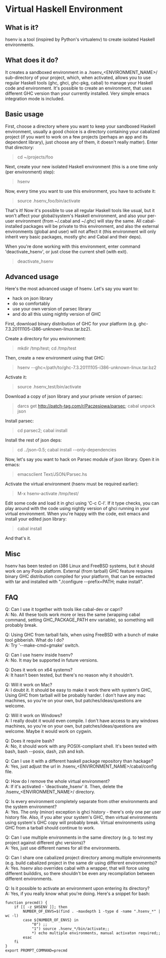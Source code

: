 Virtual Haskell Environment
===========================

What is it?
-----------
hsenv is a tool (inspired by Python's virtualenv)
to create isolated Haskell environments.


What does it do?
----------------
It creates a sandboxed environment in a .hsenv_<ENVIRONMENT_NAME>/ sub-directory
of your project, which, when activated, allows you to use regular Haskell tools
(ghc, ghci, ghc-pkg, cabal) to manage your Haskell code and environment.
It's possible to create an environment, that uses different GHC version
than your currently installed. Very simple emacs integration mode is included.

Basic usage
-----------
First, choose a directory where you want to keep your
sandboxed Haskell environment, usually a good choice is a directory containing
your cabalized project (if you want to work on a few projects
(perhaps an app and its dependent library), just choose any of them,
it doesn't really matter). Enter that directory:

> cd ~/projects/foo

Next, create your new isolated Haskell environment
(this is a one time only (per environment) step):

> hsenv

Now, every time you want to use this environment, you have to activate it:

> source .hsenv_foo/bin/activate

That's it! Now it's possible to use all regular Haskell tools like usual,
but it won't affect your global/system's Haskell environment, and also
your per-user environment (from ~/.cabal and ~/.ghc) will stay the same.
All cabal-installed packages will be private to this environment,
and also the external environments (global and user) will not affect it
(this environment will only inherit very basic packages,
mostly ghc and Cabal and their deps).

When you're done working with this environment, enter command 'deactivate_hsenv',
or just close the current shell (with exit).

> deactivate_hsenv

Advanced usage
--------------
Here's the most advanced usage of hsenv. Let's say you want to:

* hack on json library
* do so comfortably
* use your own version of parsec library
* and do all this using nightly version of GHC

First, download binary distribution of GHC for your platform
(e.g. ghc-7.3.20111105-i386-unknown-linux.tar.bz2).

Create a directory for you environment:

> mkdir /tmp/test; cd /tmp/test

Then, create a new environment using that GHC:

> hsenv --ghc=/path/to/ghc-7.3.20111105-i386-unknown-linux.tar.bz2

Activate it:

> source .hsenv_test/bin/activate

Download a copy of json library and your private version of parsec:

> darcs get http://patch-tag.com/r/Paczesiowa/parsec; cabal unpack json

Install parsec:

> cd parsec2; cabal install

Install the rest of json deps:

> cd ../json-0.5; cabal install --only-dependencies

Now, let's say you want to hack on Parsec module of json library.
Open it in emacs:

> emacsclient Text/JSON/Parsec.hs

Activate the virtual environment (hsenv must be required earlier):

> M-x hsenv-activate <RET> /tmp/test/ <RET>

Edit some code and load it in ghci using 'C-c C-l'. If it type checks,
you can play around with the code using nightly version of ghci running
in your virtual environment. When you're happy with the code, exit emacs
and install your edited json library:

> cabal install

And that's it.

Misc
----
hsenv has been tested on i386 Linux and FreeBSD systems,
but it should work on any Posix platform. External (from tarball) GHC feature
requires binary GHC distribution compiled for your platform,
that can be extracted with tar and installed with
"./configure --prefix=PATH; make install".

FAQ
---
Q: Can I use it together with tools like cabal-dev or capri?  
A: No. All these tools work more or less the same (wrapping cabal command,
   setting GHC_PACKAGE_PATH env variable), so something will probably break.

Q: Using GHC from tarball fails, when using FreeBSD with a bunch of make tool
   gibberish. What do I do?  
A: Try '--make-cmd=gmake' switch.

Q: Can I use hsenv inside hsenv?  
A: No. It may be supported in future versions.

Q: Does it work on x64 systems?  
A: It hasn't been tested, but there's no reason why it shouldn't.

Q: Will it work on Mac?  
A: I doubt it. It should be easy to make it work there with system's GHC,
   Using GHC from tarball will be probably harder. I don't have any mac
   machines, so you're on your own, but patches/ideas/questions are welcome.

Q: Will it work on Windows?  
A: I really doubt it would even compile. I don't have access to any windows
   machines, so you're on your own, but patches/ideas/questions are welcome.
   Maybe it would work on cygwin.

Q: Does it require bash?  
A: No, it should work with any POSIX-compliant shell. It's been tested with
   bash, bash --posix, dash, zsh and ksh.

Q: Can I use it with a different haskell package repository than hackage?  
A: Yes, just adjust the url in .hsenv_<ENVIRONMENT_NAME>/cabal/config file.

Q: How do I remove the whole virtual environment?  
A: If it's activated - 'deactivate_hsenv' it. Then, delete
   the .hsenv_<ENVIRONMENT_NAME>/ directory.

Q: Is every environment completely separate from other environments and
   the system environment?  
A: Yes. The only (minor) exception is ghci history - there's only one
   per user history file. Also, if you alter your system's GHC, then
   virtual environments using system's GHC copy will probably break.
   Virtual environments using GHC from a tarball should continue to work.

Q: Can I use multiple environments in the same directory (e.g. to test
   my project against different ghc versions)?  
A: Yes, just use different names for all the environments.

Q: Can I share one cabalized project directory among multiple environments
   (e.g. build cabalized project in the same dir using different environments)?  
A: Yes. hsenv also overrides cabal with a wrapper, that will force using different
   builddirs, so there shouldn't be even any recompilation between different environments.

Q: Is it possible to activate an environment upon entering its directory?  
A: Yes, if you really know what you're doing. Here's a snippet for bash:

    function precmd() {
        if [[ -z $HSENV ]]; then
            NUMBER_OF_ENVS=$(find . -maxdepth 1 -type d -name ".hsenv_*" | wc -l)
            case ${NUMBER_OF_ENVS} in
                "0") ;;
                "1") source .hsenv_*/bin/activate;;
                *) echo multiple environments, manual activaton required;;
            esac
        fi
    }
    export PROMPT_COMMAND=precmd
